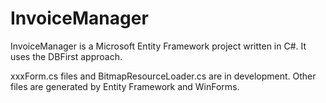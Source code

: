 # InvoiceManager
InvoiceManager is a Microsoft Entity Framework project written in C#. It uses the DBFirst approach.

xxxForm.cs files and BitmapResourceLoader.cs are in development. 
Other files are generated by Entity Framework and WinForms.
